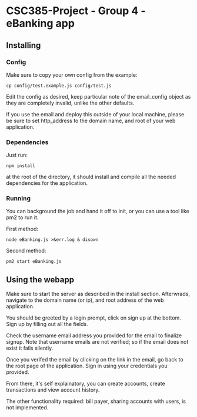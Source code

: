CSC385-Project - Group 4 - eBanking app
=======================================

Installing
----------

### Config

Make sure to copy your own config from the example:

	cp config/test.example.js config/test.js

Edit the config as desired, keep particular note of the email_config object as they are completely invalid, unlike the other defaults.

If you use the email and deploy this outside of your local machine, please be sure to set http_address to the domain name, and root of your web application.

### Dependencies

Just run:

	npm install

at the root of the directory, it should install and compile all the needed dependencies for the application.

### Running

You can background the job and hand it off to init, or you can use a tool like pm2 to run it.

First method:

	node eBanking.js >&err.log & disown

Second method:

	pm2 start eBanking.js

Using the webapp
----------------

Make sure to start the server as described in the install section.
Afterwrads, navigate to the domain name (or ip), and root address of the web application.

You should be greeted by a login prompt, click on sign up at the bottom.
Sign up by filling out all the fields.

Check the username email address you provided for the email to finalize signup.
Note that username emails are not verified;
so if the email does not exist it fails silently.

Once you verifed the email by clicking on the link in the email, go back to the root page of the application.
Sign in using your credentials you provided.

From there, it's self explainatory, you can create accounts, create transactions and view account history.

The other functionality required: bill payer, sharing accounts with users, is not implemented.
